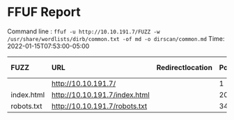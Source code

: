 # FFUF Report

  Command line : `ffuf -u http://10.10.191.7/FUZZ -w /usr/share/wordlists/dirb/common.txt -of md -o dirscan/common.md`
  Time: 2022-01-15T07:53:00-05:00

  | FUZZ | URL | Redirectlocation | Position | Status Code | Content Length | Content Words | Content Lines | Content Type | ResultFile |
  | :- | :-- | :--------------- | :---- | :------- | :---------- | :------------- | :------------ | :--------- | :----------- |
  |  | http://10.10.191.7/ |  | 1 | 200 | 1011 | 244 | 39 | text/html |  |
  | index.html | http://10.10.191.7/index.html |  | 2020 | 200 | 1011 | 244 | 39 | text/html |  |
  | robots.txt | http://10.10.191.7/robots.txt |  | 3436 | 200 | 64 | 3 | 4 | text/plain |  |
  